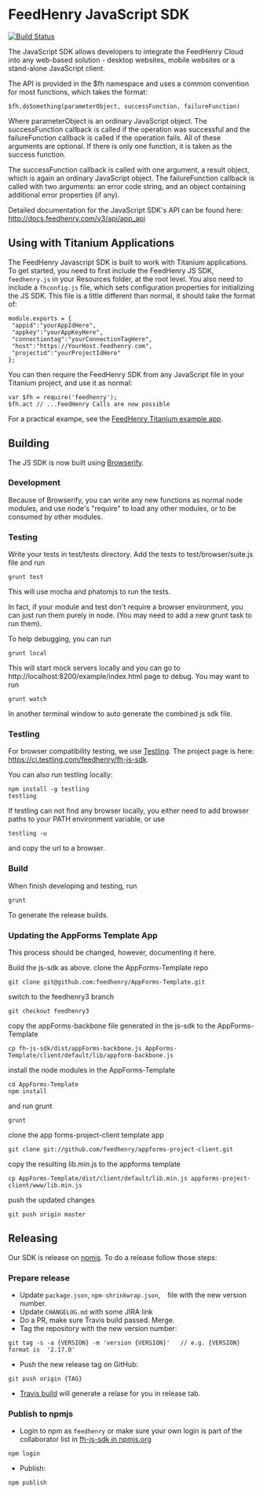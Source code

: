 FeedHenry JavaScript SDK
========================
[![Build Status](https://travis-ci.org/feedhenry/fh-js-sdk.svg?branch=use-travis-ci)](https://travis-ci.org/feedhenry/fh-js-sdk)

The JavaScript SDK allows developers to integrate the FeedHenry Cloud into any web-based solution - desktop websites, mobile websites or a stand-alone JavaScript client.

The API is provided in the $fh namespace and uses a common convention for most functions, which takes the format:

    $fh.doSomething(parameterObject, successFunction, failureFunction)

Where parameterObject is an ordinary JavaScript object. The successFunction callback is called if the operation was successful and the failureFunction callback is called if the operation fails. All of these arguments are optional. If there is only one function, it is taken as the success function.

The successFunction callback is called with one argument, a result object, which is again an ordinary JavaScript object. The failureFunction callback is called with two arguments: an error code string, and an object containing additional error properties (if any).

Detailed documentation for the JavaScript SDK's API can be found here: http://docs.feedhenry.com/v3/api/app_api

## Using with Titanium Applications
The FeedHenry Javascript SDK is built to work with Titanium applications. To get started, you need to first include the FeedHenry JS SDK, `feedhenry.js` in your Resources folder, at the root level. You also need to include a `fhconfig.js` file, which sets configuration properties for initializing the JS SDK. This file is a little different than normal, it should take the format of:

    module.exports = {
     "appid":"yourAppIdHere",
     "appkey":"yourAppKeyHere",
     "connectiontag":"yourConnectionTagHere",
     "host":"https://YourHost.feedhenry.com",
     "projectid":"yourProjectIdHere"
    };

You can then require the FeedHenry SDK from any JavaScript file in your Titanium project, and use it as normal:

  	var $fh = require('feedhenry');
  	$fh.act // ...FeedHenry Calls are now possible

For a practical exampe, see the [FeedHenry Titanium example app](https://github.com/feedhenry-training/fh-titanium-example).


## Building

The JS SDK is now built using [Browserify](http://browserify.org/).

### Development

Because of Browserify, you can write any new functions as normal node modules, and use node's "require" to load any other modules, or to be consumed by other modules.

### Testing

Write your tests in test/tests directory. Add the tests to test/browser/suite.js file and run

```
grunt test
```

This will use mocha and phatomjs to run the tests.

In fact, if your module and test don't require a browser environment, you can just run them purely in node. (You may need to add a new grunt task to run them).

To help debugging, you can run

```
grunt local
```

This will start mock servers locally and you can go to http://localhost:8200/example/index.html page to debug. You may want to run

```
grunt watch
```

In another terminal window to auto generate the combined js sdk file.

### Testling

For browser compatibility testing, we use [Testling](https://ci.testling.com/). The project page is here: https://ci.testling.com/feedhenry/fh-js-sdk.

You can also run testling locally:

```
npm install -g testling
testling
```

If testling can not find any browser locally, you either need to add browser paths to your PATH environment variable, or use

```
testling -u
```
and copy the url to a browser.

### Build

When finish developing and testing, run

```
grunt
```
To generate the release builds.

### Updating the AppForms Template App

This process should be changed, however, documenting it here.

Build the js-sdk as above.
clone the AppForms-Template repo

```
git clone git@github.com:feedhenry/AppForms-Template.git
```

switch to the feedhenry3 branch

```
git checkout feedhenry3
```

copy the appForms-backbone file generated in the js-sdk to the AppForms-Template

```
cp fh-js-sdk/dist/appForms-backbone.js AppForms-Template/client/default/lib/appform-backbone.js
```

install the node modules in the AppForms-Template

```
cd AppForms-Template
npm install
```

and run grunt

```
grunt
```

clone the app forms-project-client template app

```
git clone git://github.com/feedhenry/appforms-project-client.git
```

copy the resulting lib.min.js to the appforms template

```
cp AppForms-Template/dist/client/default/lib.min.js appforms-project-client/www/lib.min.js
```

push the updated changes

```
git push origin master
```

## Releasing

Our SDK is release on [npmjs](https://www.npmjs.com/package/fh-js-sdk). To do a release follow those steps:

### Prepare release
* Update ```package.json```, ```npm-shrinkwrap.json```, ``` ``` file with the new version number.
* Update ```CHANGELOG.md``` with some JIRA link
* Do a PR, make sure Travis build passed. Merge.
* Tag the repository with the new version number:

```
git tag -s -a {VERSION} -m 'version {VERSION}'   // e.g. {VERSION} format is  '2.17.0'
```

* Push the new release tag on GitHub:

```
git push origin {TAG}
```

* [Travis build](.travis.yml#L12-L18) will generate a relase for you in release tab.

### Publish to npmjs
* Login to npm as `feedhenry` or make sure your own login is part of the collaborator list in [fh-js-sdk in npmjs.org](https://www.npmjs.com/package/fh-js-sdk)

```
npm login
```

* Publish:

```
npm publish
```
